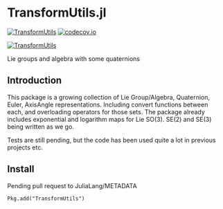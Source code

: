 # TransformUtils.jl


[![TransformUtils](http://pkg.julialang.org/badges/TransformUtils_0.4.svg)](http://pkg.julialang.org/?pkg=TransformUtils&ver=0.4)  [![codecov.io](https://codecov.io/github/dehann/TransformUtils.jl/coverage.svg?branch=master)](https://codecov.io/github/dehann/TransformUtils.jl?branch=master)

[![TransformUtils](http://pkg.julialang.org/badges/TransformUtils_0.5.svg)](http://pkg.julialang.org/?pkg=TransformUtils&ver=0.5)


Lie groups and algebra with some quaternions

## Introduction

This package is a growing collection of Lie Group/Algebra, Quaternion, Euler, AxisAngle representations. Including convert functions between each, and overloading operators for those sets. The package already includes exponential and logarithm maps for Lie SO(3). SE(2) and SE(3) being written as we go.

Tests are still pending, but the code has been used quite a lot in previous projects etc.

## Install

Pending pull request to JuliaLang/METADATA

    Pkg.add("TransformUtils")
